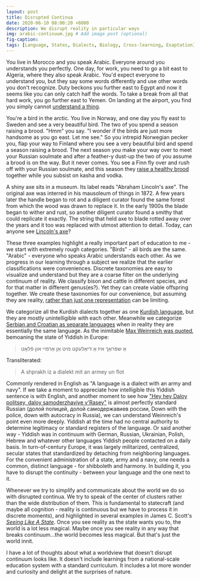```yaml
---
layout: post
title: Disrupted Continua
date: 2020-06-10 08:00:20 +0800
description: We disrupt reality in particular ways
img: arabic-continuum.jpg # Add image post (optional)
fig-caption: 
tags: [Language, States, Dialects, Biology, Cross-learning, Exaptation]
---
```


You live in Morocco and you speak Arabic. Everyone around you understands you perfectly. One day, for work, you need to go a bit east to Algeria, where they also speak Arabic. You'd expect everyone to understand you, but they say some words differently and use other words you don't recognize. Duty beckons you further east to Egypt and now it seems like you can only catch half the words. To take a break from all that hard work, you go further east to Yemen. On landing at the airport, you find you simply cannot [understand a thing](https://en.wikipedia.org/wiki/Dialect_continuum).

You're a bird in the arctic. You live in Norway, and one day you fly east to Sweden and see a very beautiful bird. The two of you spend a season raising a brood. "Hmm" you say. "I wonder if the birds are just more handsome as you go east. Let me see." So you intrepid Norwegian pecker you, flap your way to Finland where you see a very beautiful bird and spend a season raising a brood. The next season you make your way over to meet your Russian soulmate and after a feather-y dust-up the two of you assume a brood is on the way. But it never comes. You see a Finn fly over and rush off with your Russian soulmate, and this season they [raise a healthy brood](https://en.wikipedia.org/wiki/Ring_species) together while you subsist on kasha and vodka.

A shiny axe sits in a museum. Its label reads "Abraham Lincoln's axe". The original axe was interred in his mausoleum of things in 1872. A few years later the handle began to rot and a diligent curator found the same forest from which the wood was drawn to replace it. In the early 1900s the blade began to wither and rust, so another diligent curator found a smithy that could replicate it exactly. The string that held axe to blade rotted away over the years and it too was replaced with utmost attention to detail. Today, can anyone see [Lincoln's axe](https://en.wikipedia.org/wiki/Ship_of_Theseus)?

These three examples highlight a really important part of education to me - we start with extremely rough categories. "Birds" - all birds are the same. "Arabic" - everyone who speaks Arabic understands each other. As we progress in our learning through a subject we realize that the earlier classifications were conveniences. Discrete taxonomies are easy to visualize and understand but they are a coarse filter on the underlying continuum of reality. We classify bison and cattle in different species, and for that matter in different genus(es?). Yet they can create viable offspring together. We create these taxonomies for our convenience, but assuming they are reality, [rather than just one representation](https://en.wikipedia.org/wiki/Map%E2%80%93territory_relation#%22A_map_is_not_the_territory%22) can be limiting.

We categorize all the Kurdish dialects together as one [Kurdish language](https://en.wikipedia.org/wiki/Kurdish_languages), but they are mostly unintelligible with each other. Meanwhile we categorize [Serbian and Croatian as separate languages](https://en.wikipedia.org/wiki/Serbo-Croatian) when in reality they are essentially the same language. As the inimitable [Max Weinreich was quoted](https://en.wikipedia.org/wiki/A_language_is_a_dialect_with_an_army_and_navy), bemoaning the state of Yiddish in Europe:

>אַ שפּראַך איז אַ דיאַלעקט מיט אַן אַרמיי און פֿלאָט 

Transliterated:

>A shprakh iz a dialekt mit an armey un flot

Commonly rendered in English as "A language is a dialect with an army and navy". If we take a moment to appreciate how intelligible this Yiddish sentence is with English, and another moment to see how ["Hey hey Daloy politsey, daloy samoderzhaviye v'Rasey"](https://www.youtube.com/watch?v=1ft9iuZu0AI) is almost perfectly standard Russian (долой полицей, долой самодержавиев россии, Down with the police, down with autocracy in Russia), we can understand Weinreich's point even more deeply. Yiddish at the time had no central authority to determine legitimacy or standard registers of the language. Or said another way - Yiddish was in continuum with German, Russian, Ukrainian, Polish, Hebrew and whatever other languages Yiddish people contacted on a daily basis. In turn-of-century Europe, it was largely militarized, centralized, secular states that standardized by detaching from neighboring languages. For the convenient administration of a state, army and a navy, one needs a common, distinct language - for shibboleth and harmony. In building it, you have to disrupt the continuity - between your language and the one next to it.

Whenever we try to simplify and communicate about the world we do so with disrupted continua. We try to speak of the center of clusters rather than the wide distribution of them. This is fundamental to statecraft (and maybe all cognition - reality is continuous but we have to process it in discrete moments), and highlighted in several examples in James C. Scott's [_Seeing Like A State_](https://www.amazon.sg/Seeing-Like-State-Certain-Condition/dp/0300078153). Once you see reality as the state wants you to, the world is a lot less magical. Maybe once you see reality in any way that breaks continuum...the world becomes less magical. But that's just the world innit.

I have a lot of thoughts about what a worldview that doesn't disrupt continuum looks like. It doesn't include learnings from a national-scale education system with a standard curriculum. It includes a lot more wonder and curiosity and delight at the surprises of nature.
